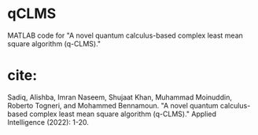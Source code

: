 # qCLMS
MATLAB code for "A novel quantum calculus-based complex least mean square algorithm (q-CLMS)."
# cite: 
Sadiq, Alishba, Imran Naseem, Shujaat Khan, Muhammad Moinuddin, Roberto Togneri, and Mohammed Bennamoun. "A novel quantum calculus-based complex least mean square algorithm (q-CLMS)." Applied Intelligence (2022): 1-20.
